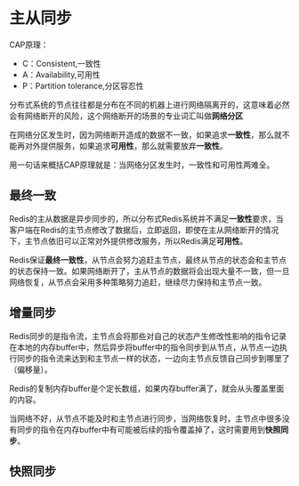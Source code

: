# 主从同步
CAP原理：
- C：Consistent,一致性
- A：Availability,可用性
- P：Partition tolerance,分区容忍性

分布式系统的节点往往都是分布在不同的机器上进行网络隔离开的，这意味着必然会有网络断开的风险，这个网络断开的场景的专业词汇叫做**网络分区**

在网络分区发生时，因为网络断开造成的数据不一致，如果追求**一致性**，那么就不能再对外提供服务，如果追求**可用性**，那么就需要放弃**一致性**。

用一句话来概括CAP原理就是：当网络分区发生时，一致性和可用性两难全。

## 最终一致
Redis的主从数据是异步同步的，所以分布式Redis系统并不满足**一致性**要求，当客户端在Redis的主节点修改了数据后，立即返回，即使在主从网络断开的情况下，主节点依旧可以正常对外提供修改服务，所以Redis满足**可用性**。

Redis保证**最终一致性**，从节点会努力追赶主节点，最终从节点的状态会和主节点的状态保持一致。如果网络断开了，主从节点的数据将会出现大量不一致，但一旦网络恢复，从节点会采用多种策略努力追赶，继续尽力保持和主节点一致。

## 增量同步
Redis同步的是指令流，主节点会将那些对自己的状态产生修改性影响的指令记录在本地的内存buffer中，然后异步将buffer中的指令同步到从节点，从节点一边执行同步的指令流来达到和主节点一样的状态，一边向主节点反馈自己同步到哪里了（偏移量）。

Redis的复制内存buffer是个定长数组，如果内存buffer满了，就会从头覆盖里面的内容。

当网络不好，从节点不能及时和主节点进行同步，当网络恢复时，主节点中很多没有同步的指令在内存buffer中有可能被后续的指令覆盖掉了，这时需要用到**快照同步**。

## 快照同步


